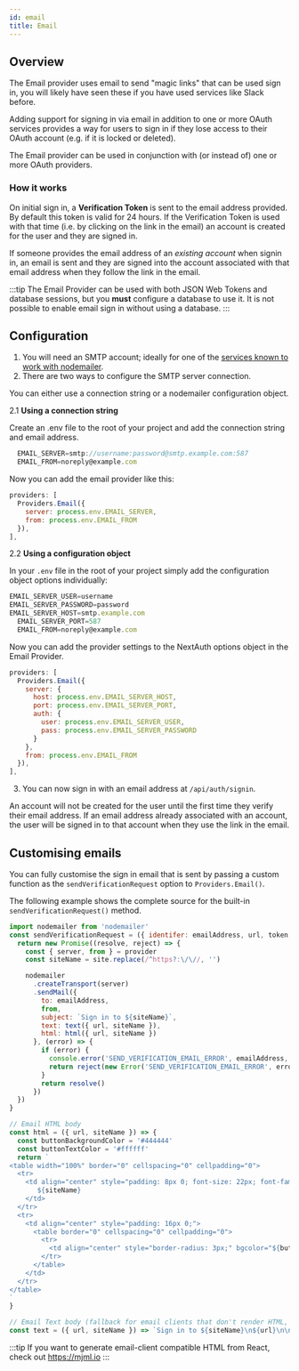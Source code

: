 ```yaml
---
id: email
title: Email
---
```


## Overview

The Email provider uses email to send "magic links" that can be used sign in, you will likely have seen these if you have used services like Slack before.

Adding support for signing in via email in addition to one or more OAuth services provides a way for users to sign in if they lose access to their OAuth account (e.g. if it is locked or deleted).

The Email provider can be used in conjunction with (or instead of) one or more OAuth providers.

### How it works

On initial sign in, a **Verification Token** is sent to the email address provided. By default this token is valid for 24 hours. If the Verification Token is used with that time (i.e. by clicking on the link in the email) an account is created for the user and they are signed in.

If someone provides the email address of an *existing account* when signin in, an email is sent and they are signed into the account associated with that email address when they follow the link in the email.


:::tip
The Email Provider can be used with both JSON Web Tokens and database sessions, but you **must** configure a database to use it. It is not possible to enable email sign in without using a database.
:::

## Configuration

1. You will need an SMTP account; ideally for one of the [services known to work with nodemailer](http://nodemailer.com/smtp/well-known/).
2. There are two ways to configure the SMTP server connection.

  You can either use a connection string or a nodemailer configuration object.

  2.1 **Using a connection string**

  Create an .env file to the root of your project and add the connection string and email address.
  ```js title=".env" {1}
	EMAIL_SERVER=smtp://username:password@smtp.example.com:587
	EMAIL_FROM=noreply@example.com
  ```

  Now you can add the email provider like this:

  ```js {3} title="/pages/api/auth/[...nextauth].js"
  providers: [
    Providers.Email({
      server: process.env.EMAIL_SERVER, 
      from: process.env.EMAIL_FROM
    }),
  ],
  ```

  2.2 **Using a configuration object**

  In your `.env` file in the root of your project simply add the configuration object options individually:

  ```js title=".env"
  EMAIL_SERVER_USER=username
  EMAIL_SERVER_PASSWORD=password
  EMAIL_SERVER_HOST=smtp.example.com
	EMAIL_SERVER_PORT=587
	EMAIL_FROM=noreply@example.com
  ```
  Now you can add the provider settings to the NextAuth options object in the Email Provider.

  ```js title="/pages/api/auth/[...nextauth].js"
  providers: [
    Providers.Email({
      server: {
        host: process.env.EMAIL_SERVER_HOST,
        port: process.env.EMAIL_SERVER_PORT,
        auth: {
          user: process.env.EMAIL_SERVER_USER,
          pass: process.env.EMAIL_SERVER_PASSWORD
        }
      },
      from: process.env.EMAIL_FROM
    }),
  ],
  ```
3. You can now sign in with an email address at `/api/auth/signin`.

  An account will not be created for the user until the first time they verify their email address. If an email address already associated with an account, the user will be signed in to that account when they use the link in the email.

## Customising emails

You can fully customise the sign in email that is sent by passing a custom function as the `sendVerificationRequest` option to `Providers.Email()`.

The following example shows the complete source for the built-in `sendVerificationRequest()` method.

```js
import nodemailer from 'nodemailer'
const sendVerificationRequest = ({ identifer: emailAddress, url, token, site, provider }) => {
  return new Promise((resolve, reject) => {
    const { server, from } = provider
    const siteName = site.replace(/^https?:\/\//, '')

    nodemailer
      .createTransport(server)
      .sendMail({
        to: emailAddress,
        from,
        subject: `Sign in to ${siteName}`,
        text: text({ url, siteName }),
        html: html({ url, siteName })
      }, (error) => {
        if (error) {
          console.error('SEND_VERIFICATION_EMAIL_ERROR', emailAddress, error)
          return reject(new Error('SEND_VERIFICATION_EMAIL_ERROR', error))
        }
        return resolve()
      })
  })
}

// Email HTML body
const html = ({ url, siteName }) => {
  const buttonBackgroundColor = '#444444'
  const buttonTextColor = '#ffffff'
  return `
<table width="100%" border="0" cellspacing="0" cellpadding="0">
  <tr>
    <td align="center" style="padding: 8px 0; font-size: 22px; font-family: Helvetica, Arial, sans-serif; color: #888888;">
       ${siteName}
    </td>
  </tr>
  <tr>
    <td align="center" style="padding: 16px 0;">
      <table border="0" cellspacing="0" cellpadding="0">
        <tr>
          <td align="center" style="border-radius: 3px;" bgcolor="${buttonBackgroundColor}"><a href="${url}" target="_blank" style="font-size: 18px; font-family: Helvetica, Arial, sans-serif; color: ${buttonTextColor}; text-decoration: none; text-decoration: none;border-radius: 3px; padding: 12px 18px; border: 1px solid ${buttonBackgroundColor}; display: inline-block; font-weight: bold;">Sign in</a></td>
        </tr>
      </table>
    </td>
  </tr>
</table>
`
}

// Email Text body (fallback for email clients that don't render HTML, e.g. feature phones)
const text = ({ url, siteName }) => `Sign in to ${siteName}\n${url}\n\n`
```

:::tip
If you want to generate email-client compatible HTML from React, check out https://mjml.io
:::
